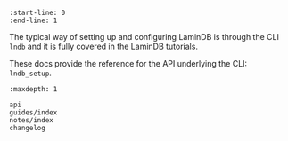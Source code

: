 ```{include} ../README.md
:start-line: 0
:end-line: 1
```

The typical way of setting up and configuring LaminDB is through the CLI `lndb` and it is fully covered in the LaminDB tutorials.

These docs provide the reference for the API underlying the CLI: `lndb_setup`.

```{toctree}
:maxdepth: 1

api
guides/index
notes/index
changelog
```
